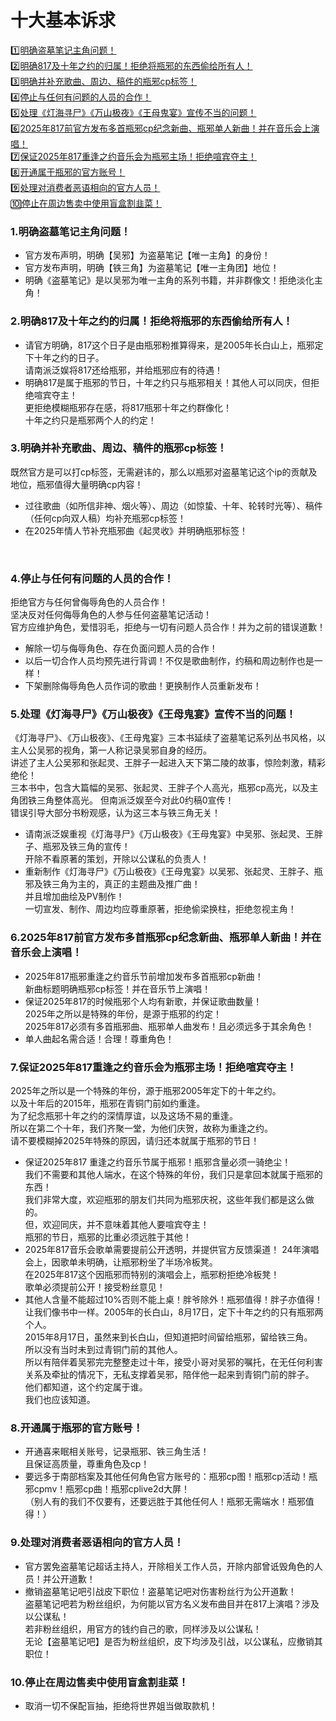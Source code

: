 # 十大基本诉求 

[1️⃣明确盗墓笔记主角问题！](require#section-1)<br>
[2️⃣明确817及十年之约的归属！拒绝将瓶邪的东西偷给所有人！](require#section-2)<br>
[3️⃣明确并补充歌曲、周边、稿件的瓶邪cp标签！](require#section-3)<br>
[4️⃣停止与任何有问题的人员的合作！](require#section-4)<br>
[5️⃣处理《灯海寻尸》《万山极夜》《王母鬼宴》宣传不当的问题！](require#section-5)<br>
[6️⃣2025年817前官方发布多首瓶邪cp纪念新曲、瓶邪单人新曲！并在音乐会上演唱！](require#section-6)<br>
[7️⃣保证2025年817重逢之约音乐会为瓶邪主场！拒绝喧宾夺主！](require#section-7)<br>
[8️⃣开通属于瓶邪的官方账号！](require#section-8)<br>
[9️⃣处理对消费者恶语相向的官方人员！](require#section-9)<br>
[🔟停止在周边售卖中使用盲盒割韭菜！](require#section-10)<br>

<a id="section-1"></a>
### 1.明确盗墓笔记主角问题！
* 官方发布声明，明确【吴邪】为盗墓笔记【唯一主角】的身份！
* 官方发布声明，明确【铁三角】为盗墓笔记【唯一主角团】地位！
* 明确《盗墓笔记》是以吴邪为唯一主角的系列书籍，并非群像文！拒绝淡化主角！

<a id="section-2"></a>
### 2.明确817及十年之约的归属！拒绝将瓶邪的东西偷给所有人！
* 请官方明确，817这个日子是由瓶邪粉推算得来，是2005年长白山上，瓶邪定下十年之约的日子。<br>
   请南派泛娱将817还给瓶邪，并给瓶邪应有的待遇！
* 明确817是属于瓶邪的节日，十年之约只与瓶邪相关！其他人可以同庆，但拒绝喧宾夺主！<br>
  更拒绝模糊瓶邪存在感，将817瓶邪十年之约群像化！<br>
    十年之约只是瓶邪两个人的约定！

<a id="section-3"></a>
### 3.明确并补充歌曲、周边、稿件的瓶邪cp标签！
既然官方是可以打cp标签，无需避讳的，那么以瓶邪对盗墓笔记这个ip的贡献及地位，瓶邪值得大量明确cp内容！
* 过往歌曲（如所信非神、烟火等）、周边（如惊蛰、十年、轮转时光等）、稿件（任何cp向双人稿）均补充瓶邪cp标签！
* 在2025年情人节补充瓶邪曲《起灵收》并明确瓶邪标签！

<a id="section-4"></a> 
### 4.停止与任何有问题的人员的合作！
拒绝官方与任何曾侮辱角色的人员合作！<br>
坚决反对任何侮辱角色的人参与任何盗墓笔记活动！<br>
官方应维护角色，爱惜羽毛，拒绝与一切有问题人员合作！并为之前的错误道歉！
* 解除一切与侮辱角色、存在负面问题人员的合作！
* 以后一切合作人员均预先进行背调！不仅是歌曲制作，约稿和周边制作也是一样！
* 下架删除侮辱角色人员作词的歌曲！更换制作人员重新发布！

 <a id="section-5"></a> 
### 5.处理《灯海寻尸》《万山极夜》《王母鬼宴》宣传不当的问题！
《灯海寻尸》、《万山极夜》、《王母鬼宴》三本书延续了盗墓笔记系列丛书风格，以主人公吴邪的视角，第一人称记录吴邪自身的经历。<br>
  讲述了主人公吴邪和张起灵、王胖子一起进入天下第二陵的故事，惊险刺激，精彩绝伦！<br>
  三本书中，包含大篇幅的吴邪、张起灵、王胖子个人高光，瓶邪cp高光，以及主角团铁三角整体高光。 但南派泛娱至今对此0约稿0宣传！<br>
  错误引导大部分书粉观感，认为这三本与铁三角无关！
* 请南派泛娱重视《灯海寻尸》《万山极夜》《王母鬼宴》中吴邪、张起灵、王胖子、瓶邪及铁三角的宣传！<br>
  开除不看原著的策划，开除以公谋私的负责人！
* 重新制作《灯海寻尸》《万山极夜》《王母鬼宴》以吴邪、张起灵、王胖子、瓶邪及铁三角为主的，真正的主题曲及推广曲！<br>
  并且增加曲绘及PV制作！<br>
  一切宣发、制作、周边均应尊重原著，拒绝偷梁换柱，拒绝忽视主角！

<a id="section-6"></a>
### 6.2025年817前官方发布多首瓶邪cp纪念新曲、瓶邪单人新曲！并在音乐会上演唱！
* 2025年817瓶邪重逢之约音乐节前增加发布多首瓶邪cp新曲！<br>
  新曲标题明确瓶邪cp标签！并在音乐节上演唱！
* 保证2025年817的时候瓶邪个人均有新歌，并保证歌曲数量！<br>
  2025年之所以是特殊的年份，是源于瓶邪的约定！<br>
  2025年817必须有多首瓶邪曲、瓶邪单人曲发布！且必须远多于其余角色！
* 单人曲起名需合适！合理！尊重角色！

<a id="section-7"></a>
### 7.保证2025年817重逢之约音乐会为瓶邪主场！拒绝喧宾夺主！
2025年之所以是一个特殊的年份，源于瓶邪2005年定下的十年之约。<br>
以及十年后的2015年，瓶邪在青铜门前如约重逢。<br>
为了纪念瓶邪十年之约的深情厚谊，以及这场不易的重逢。<br>
所以在第二个十年，我们齐聚一堂，为他们庆贺，故称为重逢之约。<br>
请不要模糊掉2025年特殊的原因，请归还本就属于瓶邪的节日！
* 保证2025年817 重逢之约音乐节属于瓶邪！瓶邪含量必须一骑绝尘！<br>
  我们不需要和其他人端水，在这个特殊的年份，我们只是拿回本就属于瓶邪的东西！<br>
  我们非常大度，欢迎瓶邪的朋友们共同为瓶邪庆祝，这些年我们都是这么做的。<br>
  但，欢迎同庆，并不意味着其他人要喧宾夺主！<br>
  瓶邪的节日，瓶邪的比重必须远胜于其他！
* 2025年817音乐会歌单需要提前公开透明，并提供官方反馈渠道！
  24年演唱会上，因歌单未明确，让瓶邪粉坐了半场冷板凳。<br>
  在2025年817这个因瓶邪而特别的演唱会上，瓶邪粉拒绝冷板凳！<br>
  歌单必须提前公开！接受粉丝意见！
* 其他人含量不能超过10%否则不能上桌！胖爷除外！瓶邪值得！胖子亦值得！<br>
让我们像书中一样。2005年的长白山，8月17日，定下十年之约的只有瓶邪两个人。<br>
2015年8月17日，虽然来到长白山，但知道把时间留给瓶邪，留给铁三角。<br>
所以没有当时未到过青铜门前的其他人。<br>
所以有陪伴着吴邪完完整整走过十年，接受小哥对吴邪的嘱托，在无任何利害关系及牵扯的情况下，无私支撑着吴邪，陪伴他一起来到青铜门前的胖子。<br>
他们都知道，这个约定属于谁。<br>
我们也应该知道。

<a id="section-8"></a>
### 8.开通属于瓶邪的官方账号！
* 开通喜来眠相关账号，记录瓶邪、铁三角生活！<br>
  且保证高质量，尊重角色及cp！
* 要远多于南部档案及其他任何角色官方账号的：瓶邪cp图！瓶邪cp活动！瓶邪cpmv！瓶邪cp曲！瓶邪cplive2d大屏！<br>
（别人有的我们不仅要有，还要远胜于其他任何人！瓶邪无需端水！瓶邪值得！）

<a id="section-9"></a>
### 9.处理对消费者恶语相向的官方人员！
* 官方罢免盗墓笔记超话主持人，开除相关工作人员，开除内部曾诋毁角色的人员！并公开道歉！
* 撤销盗墓笔记吧引战皮下职位！盗墓笔记吧对伤害粉丝行为公开道歉！<br>
盗墓笔记吧若为粉丝组织，为何能以官方名义发布曲目并在817上演唱？涉及以公谋私！<br>
若非粉丝组织，用官方的钱约自己的歌，同样涉及以公谋私！<br>
无论【盗墓笔记吧】是否为粉丝组织，皮下均涉及引战，以公谋私，应撤销其职位！

<a id="section-10"></a>
### 10.停止在周边售卖中使用盲盒割韭菜！
* 取消一切不保配盲抽，拒绝将世界姐当做取款机！


